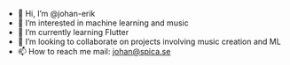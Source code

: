 - 👋 Hi, I’m @johan-erik
- 👀 I’m interested in machine learning and music
- 🌱 I’m currently learning Flutter
- 💞️ I’m looking to collaborate on projects involving music creation and ML
- 📫 How to reach me mail: johan@spica.se

<!---
johan-erik/johan-erik is a ✨ special ✨ repository because its `README.md` (this file) appears on your GitHub profile.
You can click the Preview link to take a look at your changes.
--->
